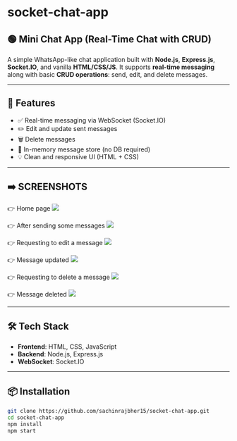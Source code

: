 # socket-chat-app

## 🟢 Mini Chat App (Real-Time Chat with CRUD)

A simple WhatsApp-like chat application built with **Node.js**, **Express.js**, **Socket.IO**, and vanilla **HTML/CSS/JS**. It supports **real-time messaging** along with basic **CRUD operations**: send, edit, and delete messages.

---

## 🔧 Features
- ✅ Real-time messaging via WebSocket (Socket.IO)
- ✏️ Edit and update sent messages
- 🗑️ Delete messages
- 📜 In-memory message store (no DB required)
- 💡 Clean and responsive UI (HTML + CSS)

---

## ➡️ SCREENSHOTS
👉 Home page
![](sreenshots/1homepage.png)

👉 After sending some messages
![](sreenshots/2sentmessages.png)

👉 Requesting to edit a message
![](sreenshots/3editmessage.png)

👉 Message updated
![](sreenshots/4messageupdated.png)

👉 Requesting to delete a message
![](sreenshots/5deletemessage.png)

👉 Message deleted
![](sreenshots/6messagedeleted.png)

---

## 🛠 Tech Stack
- **Frontend**: HTML, CSS, JavaScript
- **Backend**: Node.js, Express.js
- **WebSocket**: Socket.IO

---

## 📦 Installation
```bash
git clone https://github.com/sachinrajbher15/socket-chat-app.git
cd socket-chat-app
npm install
npm start

